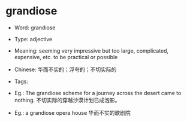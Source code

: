 # grandiose

- Word: grandiose

- Type: adjective
- Meaning: seeming very impressive but too large, complicated, expensive, etc. to be practical or possible
- Chinese: 华而不实的；浮夸的；不切实际的
- Tags: 
- Eg.: The grandiose scheme for a journey across the desert came to nothing. 不切实际的穿越沙漠计划已成泡影。
- Eg.: a grandiose opera house 华而不实的歌剧院

